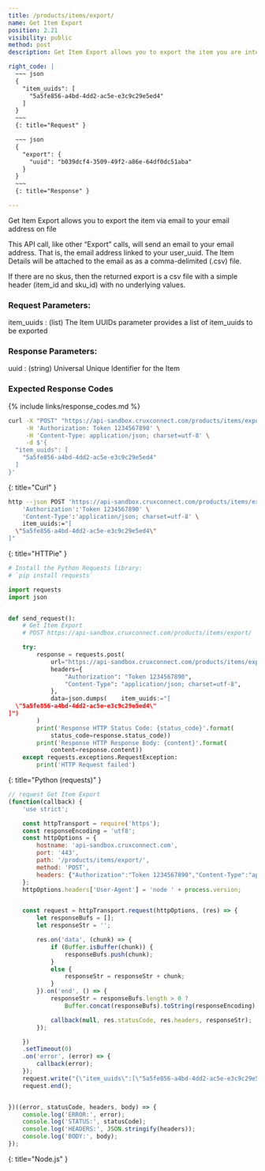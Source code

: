 ```yaml
---
title: /products/items/export/
name: Get Item Export
position: 2.21
visibility: public
method: post
description: Get Item Export allows you to export the item you are interested.

right_code: |
  ~~~ json
  {
    "item_uuids": [
      "5a5fe856-a4bd-4dd2-ac5e-e3c9c29e5ed4"
    ]
  }
  ~~~
  {: title="Request" }

  ~~~ json
  {
    "export": {
      "uuid": "b039dcf4-3509-49f2-a86e-64df0dc51aba"
    }
  }
  ~~~
  {: title="Response" }

---
```

Get Item Export allows you to export the item via email to your email address on file

This API call, like other “Export” calls, will send an email to your email address. That is, the email address linked to your user_uuid. The Item Details will be attached to the email as as a comma-delimited (.csv) file.

If there are no skus, then the returned export is a csv file with a simple header (item_id and sku_id) with no underlying values.

### Request Parameters:

item_uuids
: (list) The Item UUIDs parameter provides a list of item_uuids to be exported

### Response Parameters:

uuid
: (string) Universal Unique Identifier for the Item

### Expected Response Codes

{% include links/response_codes.md %}


~~~ bash
curl -X "POST" "https://api-sandbox.cruxconnect.com/products/items/export/" \
     -H 'Authorization: Token 1234567890' \
     -H 'Content-Type: application/json; charset=utf-8' \
     -d $'{
  "item_uuids": [
    "5a5fe856-a4bd-4dd2-ac5e-e3c9c29e5ed4"
  ]
}'

~~~
{: title="Curl" }

~~~ bash
http --json POST 'https://api-sandbox.cruxconnect.com/products/items/export/' \
    'Authorization':'Token 1234567890' \
    'Content-Type':'application/json; charset=utf-8' \
    item_uuids:="[
  \"5a5fe856-a4bd-4dd2-ac5e-e3c9c29e5ed4\"
]"

~~~
{: title="HTTPie" }

~~~ python
# Install the Python Requests library:
# `pip install requests`

import requests
import json


def send_request():
    # Get Item Export
    # POST https://api-sandbox.cruxconnect.com/products/items/export/

    try:
        response = requests.post(
            url="https://api-sandbox.cruxconnect.com/products/items/export/",
            headers={
                "Authorization": "Token 1234567890",
                "Content-Type": "application/json; charset=utf-8",
            },
            data=json.dumps(    item_uuids:="[
  \"5a5fe856-a4bd-4dd2-ac5e-e3c9c29e5ed4\"
]")
        )
        print('Response HTTP Status Code: {status_code}'.format(
            status_code=response.status_code))
        print('Response HTTP Response Body: {content}'.format(
            content=response.content))
    except requests.exceptions.RequestException:
        print('HTTP Request failed')

~~~
{: title="Python (requests)" }

~~~ javascript
// request Get Item Export
(function(callback) {
    'use strict';

    const httpTransport = require('https');
    const responseEncoding = 'utf8';
    const httpOptions = {
        hostname: 'api-sandbox.cruxconnect.com',
        port: '443',
        path: '/products/items/export/',
        method: 'POST',
        headers: {"Authorization":"Token 1234567890","Content-Type":"application/json; charset=utf-8"}
    };
    httpOptions.headers['User-Agent'] = 'node ' + process.version;


    const request = httpTransport.request(httpOptions, (res) => {
        let responseBufs = [];
        let responseStr = '';

        res.on('data', (chunk) => {
            if (Buffer.isBuffer(chunk)) {
                responseBufs.push(chunk);
            }
            else {
                responseStr = responseStr + chunk;
            }
        }).on('end', () => {
            responseStr = responseBufs.length > 0 ?
                Buffer.concat(responseBufs).toString(responseEncoding) : responseStr;

            callback(null, res.statusCode, res.headers, responseStr);
        });

    })
    .setTimeout(0)
    .on('error', (error) => {
        callback(error);
    });
    request.write("{\"item_uuids\":[\"5a5fe856-a4bd-4dd2-ac5e-e3c9c29e5ed4\"]}")
    request.end();


})((error, statusCode, headers, body) => {
    console.log('ERROR:', error);
    console.log('STATUS:', statusCode);
    console.log('HEADERS:', JSON.stringify(headers));
    console.log('BODY:', body);
});

~~~
{: title="Node.js" }
